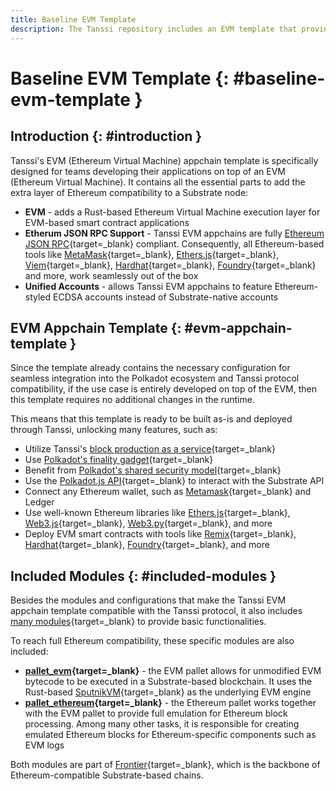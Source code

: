 ```yaml
---
title: Baseline EVM Template
description: The Tanssi repository includes an EVM template that provides all the necessary configurations to launch an appchain that is fully compatible with Ethereum.
---
```


# Baseline EVM Template {: #baseline-evm-template }

## Introduction {: #introduction }

Tanssi's EVM (Ethereum Virtual Machine) appchain template is specifically designed for teams developing their applications on top of an EVM (Ethereum Virtual Machine). It contains all the essential parts to add the extra layer of Ethereum compatibility to a Substrate node:

- **EVM** - adds a Rust-based Ethereum Virtual Machine execution layer for EVM-based smart contract applications
- **Etherum JSON RPC Support** - Tanssi EVM appchains are fully [Ethereum JSON RPC](https://ethereum.org/en/developers/docs/apis/json-rpc/){target=\_blank} compliant. Consequently, all Ethereum-based tools like [MetaMask](https://metamask.io/){target=\_blank}, [Ethers.js](https://docs.ethers.org/){target=\_blank}, [Viem](https://viem.sh/){target=\_blank}, [Hardhat](https://hardhat.org/){target=\_blank}, [Foundry](https://book.getfoundry.sh/){target=\_blank} and more, work seamlessly out of the box
- **Unified Accounts** - allows Tanssi EVM appchains to feature Ethereum-styled ECDSA accounts instead of Substrate-native accounts

## EVM Appchain Template {: #evm-appchain-template }

Since the template already contains the necessary configuration for seamless integration into the Polkadot ecosystem and Tanssi protocol compatibility, if the use case is entirely developed on top of the EVM, then this template requires no additional changes in the runtime.

This means that this template is ready to be built as-is and deployed through Tanssi, unlocking many features, such as:

- Utilize Tanssi's [block production as a service](/learn/tanssi/technical-features/#block-production-as-a-service/){target=\_blank}
- Use [Polkadot's finality gadget](https://wiki.polkadot.network/docs/learn-consensus#finality-gadget-grandpa/){target=\_blank}
- Benefit from [Polkadot's shared security model](https://wiki.polkadot.network/docs/learn-parachains#shared-security/){target=\_blank}
- Use the [Polkadot.js API](/builders/toolkit/substrate-api/libraries/polkadot-js-api/){target=\_blank} to interact with the Substrate API
- Connect any Ethereum wallet, such as [Metamask](/builders/toolkit/ethereum-api/wallets/metamask/){target=\_blank} and Ledger
- Use well-known Ethereum libraries like [Ethers.js](/builders/toolkit/ethereum-api/libraries/ethersjs/){target=\_blank}, [Web3.js](/builders/toolkit/ethereum-api/libraries/web3js/){target=\_blank}, [Web3.py](/builders/toolkit/ethereum-api/libraries/web3py/){target=\_blank}, and more
- Deploy EVM smart contracts with tools like [Remix](https://remix.ethereum.org/){target=\_blank}, [Hardhat](https://hardhat.org/){target=\_blank}, [Foundry](https://github.com/foundry-rs/foundry/){target=\_blank}, and more


## Included Modules {: #included-modules }

Besides the modules and configurations that make the Tanssi EVM appchain template compatible with the Tanssi protocol, it also includes [many modules](/builders/build/templates/overview/#included-modules/){target=\_blank} to provide basic functionalities.

To reach full Ethereum compatibility, these specific modules are also included:

- **[pallet_evm](https://docs.rs/pallet-evm/latest/pallet_evm/){target=\_blank}** - the EVM pallet allows for unmodified EVM bytecode to be executed in a Substrate-based blockchain. It uses the Rust-based [SputnikVM](https://github.com/rust-ethereum/evm/){target=\_blank} as the underlying EVM engine
- **[pallet_ethereum](https://docs.rs/pallet-ethereum/latest/pallet_ethereum/){target=\_blank}** - the Ethereum pallet works together with the EVM pallet to provide full emulation for Ethereum block processing. Among many other tasks, it is responsible for creating emulated Ethereum blocks for Ethereum-specific components such as EVM logs

Both modules are part of [Frontier](https://github.com/paritytech/frontier/){target=\_blank}, which is the backbone of Ethereum-compatible Substrate-based chains.
